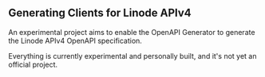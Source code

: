 ## Generating Clients for Linode APIv4

An experimental project aims to enable the OpenAPI Generator to generate the Linode APIv4 OpenAPI specification.

Everything is currently experimental and personally built, and it's not yet an official project.
